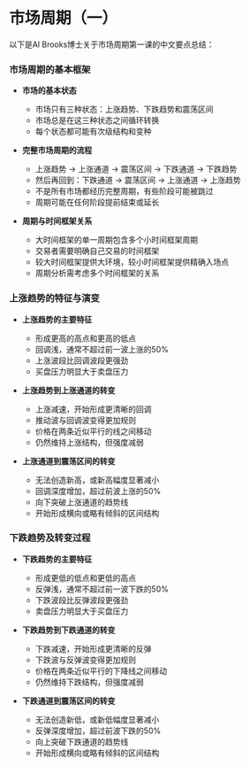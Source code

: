 # 市场周期（一）

以下是Al Brooks博士关于市场周期第一课的中文要点总结：

### 市场周期的基本框架
- **市场的基本状态**
  - 市场只有三种状态：上涨趋势、下跌趋势和震荡区间
  - 市场总是在这三种状态之间循环转换
  - 每个状态都可能有次级结构和变种

- **完整市场周期的流程**
  - 上涨趋势 → 上涨通道 → 震荡区间 → 下跌通道 → 下跌趋势
  - 然后再回到：下跌通道 → 震荡区间 → 上涨通道 → 上涨趋势
  - 不是所有市场都经历完整周期，有些阶段可能被跳过
  - 周期可能在任何阶段提前结束或延长

- **周期与时间框架关系**
  - 大时间框架的单一周期包含多个小时间框架周期
  - 交易者需要明确自己交易的时间框架
  - 较大时间框架提供大环境，较小时间框架提供精确入场点
  - 周期分析需考虑多个时间框架的关系

### 上涨趋势的特征与演变
- **上涨趋势的主要特征**
  - 形成更高的高点和更高的低点
  - 回调浅，通常不超过前一波上涨的50%
  - 上涨波段比回调波段更强劲
  - 买盘压力明显大于卖盘压力

- **上涨趋势到上涨通道的转变**
  - 上涨减速，开始形成更清晰的回调
  - 推动波与回调波变得更加规则
  - 价格在两条近似平行的线之间移动
  - 仍然维持上涨结构，但强度减弱

- **上涨通道到震荡区间的转变**
  - 无法创造新高，或新高幅度显著减小
  - 回调深度增加，超过前波上涨的50%
  - 向下突破上涨通道的趋势线
  - 开始形成横向或略有倾斜的区间结构

### 下跌趋势及转变过程
- **下跌趋势的主要特征**
  - 形成更低的低点和更低的高点
  - 反弹浅，通常不超过前一波下跌的50%
  - 下跌波段比反弹波段更强劲
  - 卖盘压力明显大于买盘压力

- **下跌趋势到下跌通道的转变**
  - 下跌减速，开始形成更清晰的反弹
  - 下跌波与反弹波变得更加规则
  - 价格在两条近似平行的下降线之间移动
  - 仍然维持下跌结构，但强度减弱

- **下跌通道到震荡区间的转变**
  - 无法创造新低，或新低幅度显著减小
  - 反弹深度增加，超过前波下跌的50%
  - 向上突破下跌通道的趋势线
  - 开始形成横向或略有倾斜的区间结构 